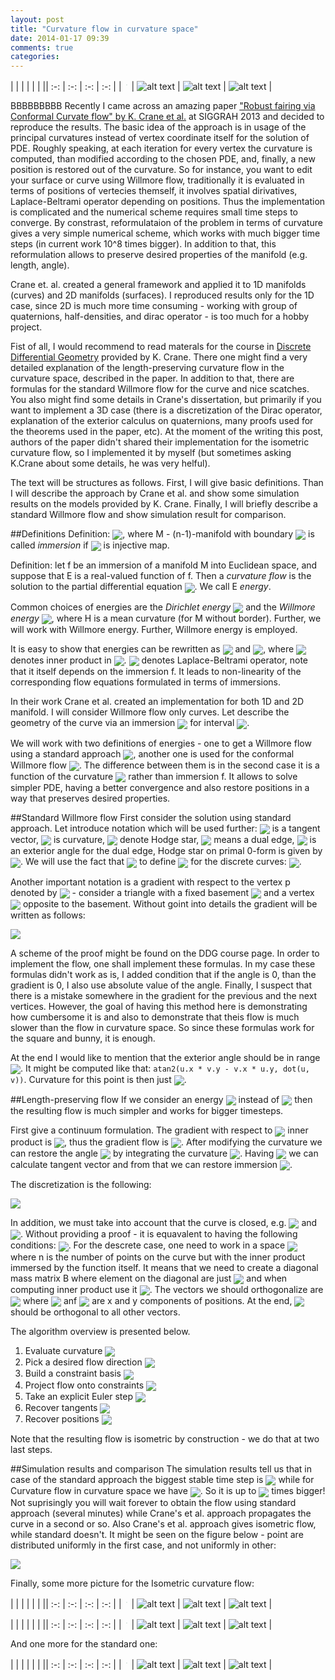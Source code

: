 ```yaml
---
layout: post
title: "Curvature flow in curvature space"
date: 2014-01-17 09:39
comments: true
categories: 
---
```

| | | | | |
|| :-: | :-: | :-: | :-: |
|<img src="../../../../../images/curv-flow/bunny1.png" style="scale: 0.1">| ![alt text](../../../../../images/curv-flow/bunny2.png "") | ![alt text](../../../../../images/curv-flow/bunny3.png "") | ![alt text](../../../../../images/curv-flow/bunny4.png "") |

BBBBBBBBB Recently I came across an amazing paper ["Robust fairing via Conformal Curvate flow" by K. Crane et al.](http://www.cs.columbia.edu/~keenan/Projects/ConformalWillmoreFlow/paper.pdf) at SIGGRAH 2013 and decided to reproduce the results.
The basic idea of the approach is in usage of the principal curvatures instead of vertex coordinate itself for the solution of PDE. Roughly speaking, at each iteration for every vertex the curvature is computed, than modified according to the chosen PDE, and, finally, a new position is restored out of the curvature. So for instance, you want to edit your surface or curve using Willmore flow, traditionally it is 
evaluated in terms of positions of  vertecies themself, it involves spatial dirivatives, Laplace-Beltrami operator depending on positions. Thus the implementation is complicated and the numerical scheme requires small time steps to converge. By constrast, reformulataion of the problem in terms of curvature gives a very simple numerical scheme, which works with much bigger time steps (in current work 10^8 times bigger). In addition to that, this reformulation allows to
preserve desired properties of the manifold (e.g. length, angle).

Crane et. al. created a general framework and applied it to 1D manifolds (curves) and 2D manifolds (surfaces). I reproduced results only for the 1D case, since 2D is much more time consuming - working with group of quaternions, half-densities, and dirac operator - is too much for a hobby project.

<!--more-->
Fist of all, I would recommend to read materals for the course in [Discrete Differential Geometry](http://brickisland.net/cs177fa12/?p=320) provided by K. Crane. There one might find a very detailed explanation of the length-preserving
curvature flow in the curvature space, described in the paper. In addition to that, there are formulas for the standard Willmore flow for the curve and nice scatches. You also might find some details in Crane's dissertation, but primarily if you want to implement a 3D case (there is a discretization of the Dirac operator, explanation of the exterior calculus on quaternions, many proofs used for the theorems used in the paper, etc). At the moment of the writing this post, authors of the paper didn't shared their implementation for the isometric curvature flow, so I implemented it by myself (but sometimes asking K.Crane about some details, he was very helful). 

The text will be structures as follows. First, I will give basic definitions. Than I will describe the approach by Crane et al. and show some simulation results on the models provided by K. Crane. Finally, I will briefly describe a standard Willmore flow and show simulation result for comparison.

##Definitions
Definition:  <img src="http://latex.codecogs.com/gif.latex?f:M \rightarrow \mathbb{R}^n" style="border: none; box-shadow: none;vertical-align:middle"/>, where M - (n-1)-manifold with boundary  <img src="http://latex.codecogs.com/gif.latex?\partial{M}" style="border: none; box-shadow: none;vertical-align:middle"/> is called  *immersion* if  <img src="http://latex.codecogs.com/gif.latex?D_pf:T_p M \rightarrow T_{f(p)} \mathbb{R}^n" style="border: none; box-shadow: none;vertical-align:middle"/> is injective map.


Definition: let f be an immersion of a manifold M into Euclidean space, and suppose that E is a real-valued function of f. Then a *curvature flow* is the solution to the partial differential equation
 <img src="http://latex.codecogs.com/gif.latex?\dot{f} = - \nabla{E(f)}" style="border: none; box-shadow: none;vertical-align:middle"/>. We call E *energy*.


Common choices of energies are the *Dirichlet energy*  <img src="http://latex.codecogs.com/gif.latex?E_D(f) = \frac{1}{4} \int\limits_M |\nabla f|^2 \mathrm{d}A" style="border: none; box-shadow: none;vertical-align:middle"/> and the *Willmore energy*
  <img src="http://latex.codecogs.com/gif.latex?E_w(f)=\int\limits_M H^2 \mathrm{d}A" style="border: none; box-shadow: none;vertical-align:middle"/>, where H is a mean curvature (for M without border). Further, we will work with Willmore energy. Further, Willmore energy is employed.

 
 It is easy to show that energies can be rewritten as  <img src="http://latex.codecogs.com/gif.latex?E_D=\ll\Delta f, f\gg" style="border: none; box-shadow: none;vertical-align:middle"/> and <img src="http://latex.codecogs.com/gif.latex?$E_W = \ll \Delta f, \Delta f \gg = \ll \Delta^2 f, f\gg" style="border: none; box-shadow: none;vertical-align:middle"/>, where  <img src="http://latex.codecogs.com/gif.latex?\ll,\gg" style="border: none; box-shadow: none;vertical-align:middle"/> denotes inner product in  <img src="http://latex.codecogs.com/gif.latex?L^2" style="border: none; box-shadow: none;vertical-align:middle"/>. 
 <img src="http://latex.codecogs.com/gif.latex?\Delta" style="border: none; box-shadow: none;vertical-align:middle"/> denotes Laplace-Beltrami operator, note that it itself depends on the immersion f. It leads to non-linearity of the corresponding flow equations formulated in terms of immersions.

 
In their work Crane et al. created an implementation for both 1D and 2D manifold. I will consider Willmore flow only curves. Let describe the geometry of the curve via an immersion  <img src="http://latex.codecogs.com/gif.latex?f:I \rightarrow \mathbb{R}^2, s \rightarrow f(s)" style="border: none; box-shadow: none;vertical-align:middle"/> for interval  <img src="http://latex.codecogs.com/gif.latex?I= [0, L]" style="border: none; box-shadow: none;vertical-align:middle"/>.


 We will work with two definitions of energies - one to get a Willmore flow using a standard approach  <img src="http://latex.codecogs.com/gif.latex?E_1(f)=\int\limits_0^L  k^2 \mathrm{d}s" style="border: none; box-shadow: none;vertical-align:middle"/>, another one is used for the conformal 
 Willmore flow  <img src="http://latex.codecogs.com/gif.latex?E_2(k)=\int\limits_0^L  k^2 \mathrm{d}s" style="border: none; box-shadow: none;vertical-align:middle"/>. The difference between them is in the second case it is a function of the curvature  <img src="http://latex.codecogs.com/gif.latex?k" style="border: none; box-shadow: none;vertical-align:middle"/> rather than immersion f. It allows to solve simpler PDE, having a better convergence and also restore positions in a way that preserves desired properties.

##Standard Willmore flow
First consider the solution using standard approach. Let introduce notation which will be used further:  <img src="http://latex.codecogs.com/gif.latex?T=(cos(\theta), sin(\theta)" style="border: none; box-shadow: none;vertical-align:middle"/> is a tangent vector,  <img src="http://latex.codecogs.com/gif.latex?k=\frac{\mathrm d}{\mathrm d s} \left( \theta(s) \right)" style="border: none; box-shadow: none;vertical-align:middle"/> is curvature, 
 <img src="http://latex.codecogs.com/gif.latex?\ast" style="border: none; box-shadow: none;vertical-align:middle"/> denote Hodge star,  <img src="http://latex.codecogs.com/gif.latex?e^*" style="border: none; box-shadow: none;vertical-align:middle"/> means a dual edge,  <img src="http://latex.codecogs.com/gif.latex?\phi" style="border: none; box-shadow: none;vertical-align:middle"/> is an exterior angle for the dual edge, Hodge star on primal 0-form is given by 
 <img src="http://latex.codecogs.com/gif.latex?(\ast_0)_{ii}=L_i=0.5(|f_{i+1} - f_i|+|f_i - f_{i-1}|)" style="border: none; box-shadow: none;vertical-align:middle"/>. We will use the fact that <img src="http://latex.codecogs.com/gif.latex?k=\ast \phi" style="border: none; box-shadow: none;vertical-align:middle"/> to define  <img src="http://latex.codecogs.com/gif.latex?E_1" style="border: none; box-shadow: none;vertical-align:middle"/> for the discrete curves:  <img src="http://latex.codecogs.com/gif.latex?E_1(f)=\sum \phi_i^2/L_i" style="border: none; box-shadow: none;vertical-align:middle"/>.


 Another important notation is a gradient with respect to the vertex p denoted by   <img src="http://latex.codecogs.com/gif.latex?\nabla_{p}" style="border: none; box-shadow: none;vertical-align:middle"/> - consider a triangle with a fixed basement  <img src="http://latex.codecogs.com/gif.latex?u" style="border: none; box-shadow: none;vertical-align:middle"/> and a vertex  <img src="http://latex.codecogs.com/gif.latex?p" style="border: none; box-shadow: none;vertical-align:middle"/> opposite to the basement. Without goint into details the gradient will be written as follows:

<img src="http://latex.codecogs.com/gif.latex?\nabla_{\gamma_{i-1}} E_i &=& \frac{\varphi_i}{L_i L_{i-1}} \left( \frac{v_{\perp u}}{A_i} + \frac{\varphi_i}{2L_i} \hat{u} \right)\\ 
\nabla_{\gamma_{i+1}} E_i &=& \frac{\varphi_i}{L_i^2} \left( \frac{u_{\perp v}-v_{\perp u}}{A_i} + \frac{\varphi_i}{2L_i} (\hat{v}-\hat{u}) \right)\\ 
\nabla_{\gamma_i} E_i &=& -\frac{\varphi_i}{L_i L_{i+1}} \left( \frac{u_{\perp v}}{A_i} + \frac{\varphi_i}{2L_i} \hat{v} \right)\\
" style="border: none; box-shadow: none;vertical-align:middle"/>


A scheme of the proof might be found on the DDG course page. In order to implement the flow, one shall implement these formulas. In my case these formulas didn't work as is, I added condition that if the angle is 0, than the gradient is 0, I also use absolute value of the angle. Finally, I suspect that there is a mistake somewhere in the gradient for the previous and the next vertices. However, the goal of having this method here is demonstrating how cumbersome it is and also to demonstrate that theis flow is much slower than the flow in curvature space. So since these formulas work for the square and bunny, it is enough.

At the end I would like to mention that the exterior angle should be in range <img src="http://latex.codecogs.com/gif.latex?\[-\pi, \pi\]" style="border: none; box-shadow: none;vertical-align:middle"/>.
It might be computed like that: `atan2(u.x * v.y - v.x * u.y, dot(u, v))`. Curvature for this point is then just <img src="http://latex.codecogs.com/gif.latex?\kappa_i = \phi_i / L_i" style="border: none; box-shadow: none;vertical-align:middle"/>.

##Length-preserving flow
If we consider an energy <img src="http://latex.codecogs.com/gif.latex?E_2" style="border: none; box-shadow: none;vertical-align:middle"/> instead of <img src="http://latex.codecogs.com/gif.latex?E_1" style="border: none; box-shadow: none;vertical-align:middle"/> then the resulting flow is much simpler and works for bigger timesteps. 

First give a continuum formulation. The gradient with respect to <img src="http://latex.codecogs.com/gif.latex?L^2" style="border: none; box-shadow: none;vertical-align:middle"/> inner product is <img src="http://latex.codecogs.com/gif.latex?\nabla E(k) = -2k" style="border: none; box-shadow: none;vertical-align:middle"/>,
thus the gradient flow is <img src="http://latex.codecogs.com/gif.latex?\dot{k} = -2k" style="border: none; box-shadow: none;vertical-align:middle"/>. After modifying the curvature we can restore the angle <img src="http://latex.codecogs.com/gif.latex?\theta" style="border: none; box-shadow: none;vertical-align:middle"/> by integrating the curvature <img src="http://latex.codecogs.com/gif.latex?\theta(s) = \theta_0 + \int_0^s d\theta = \theta_0 + \int_0^s \kappa\ ds" style="border: none; box-shadow: none;vertical-align:middle"/>. Having <img src="http://latex.codecogs.com/gif.latex?\theta" style="border: none; box-shadow: none;vertical-align:middle"/> we can calculate tangent vector and from that we can restore immersion <img src="http://latex.codecogs.com/gif.latex?f(s) = f_0 + \int_I T(s)\ ds" style="border: none; box-shadow: none;vertical-align:middle"/>.

The discretization is the following:


<img src="http://latex.codecogs.com/gif.latex?\kappa^{t} = \kappa^{t-1} + \tau \nabla E(\kappa^{t-1})\\
L_i = \frac{1}{2}( |\gamma_{i+1}-\gamma_i| + |\gamma_i-\gamma_{i-1}| )\\
\phi^{i}=L_{i}\kappa^{t}_i\\
\theta_i = \sum_{k=0}^i \varphi_k\\
T_i = (\cos\theta_i,\sin\theta_i)\\
\gamma_i = \sum_{k=0}^i L_k T_k
" style="border: none; box-shadow: none;vertical-align:middle"/>

In addition, we must take into account that the curve is closed, e.g. <img src="http://latex.codecogs.com/gif.latex?f(0) = f(L)" style="border: none; box-shadow: none;vertical-align:middle"/> and <img src="http://latex.codecogs.com/gif.latex?T(0) = T(L)" style="border: none; box-shadow: none;vertical-align:middle"/>. Without providing a proof - it is equavalent to having the following conditions: <img src="http://latex.codecogs.com/gif.latex?\langle \dot{\kappa}, 1 \rangle = \langle \dot{\kappa}, \gamma_x \rangle = \langle \dot{\kappa}, \gamma_y \rangle = 0" style="border: none; box-shadow: none;vertical-align:middle"/>. For the descrete case, one need to work in a space <img src="http://latex.codecogs.com/gif.latex?R^n" style="border: none; box-shadow: none;vertical-align:middle"/> where n is the number of points on the curve 
but with the inner product immersed by the function itself. It means that we need to create a diagonal mass matrix B where element on the diagonal are just <img src="http://latex.codecogs.com/gif.latex?L_i" style="border: none; box-shadow: none;vertical-align:middle"/> and when computing inner product use it
<img src="http://latex.codecogs.com/gif.latex?\langle u, v \rangle = \mathsf{u^T B v}" style="border: none; box-shadow: none;vertical-align:middle"/>. The vectors we should orthogonalize are <img src="http://latex.codecogs.com/gif.latex?{1, f^x, f^y, \dot{\kappa}}" style="border: none; box-shadow: none;vertical-align:middle"/> where <img src="http://latex.codecogs.com/gif.latex?f^x" style="border: none; box-shadow: none;vertical-align:middle"/> anf <img src="http://latex.codecogs.com/gif.latex?f^y" style="border: none; box-shadow: none;vertical-align:middle"/> are x and y components of positions. At the end, <img src="http://latex.codecogs.com/gif.latex?\dot{\kappa}" style="border: none; box-shadow: none;vertical-align:middle"/> should be orthogonal to all other vectors.

The algorithm overview is presented below.

1. Evaluate curvature <img src="http://latex.codecogs.com/gif.latex?k \leftarrow \frac{1}{2}\langleN, \Delta f\rangle" style="border: none; box-shadow: none;vertical-align:middle"/>
2. Pick a desired flow direction <img src="http://latex.codecogs.com/gif.latex?\dot{k} \leftarrow -\nabla E_2(k)" style="border: none; box-shadow: none;vertical-align:middle"/>
3. Build a constraint basis <img src="http://latex.codecogs.com/gif.latex?Orthogonalize \{1, f^x, f^y\} " style="border: none; box-shadow: none;vertical-align:middle"/>
4. Project flow onto constraints <img src="http://latex.codecogs.com/gif.latex?\dot{k} \leftarrow \dot{k} - \sum \ll\dot{k}, c_i \gg c_i " style="border: none; box-shadow: none;vertical-align:middle"/>
5. Take an explicit Euler step <img src="http://latex.codecogs.com/gif.latex?k \leftarrow k + \tau \dot{k}" style="border: none; box-shadow: none;vertical-align:middle"/>
6. Recover tangents <img src="http://latex.codecogs.com/gif.latex? T \leftarrow Integrate(k) " style="border: none; box-shadow: none;vertical-align:middle"/>
7. Recover positions <img src="http://latex.codecogs.com/gif.latex? f \leftarrow Integrate(T) " style="border: none; box-shadow: none;vertical-align:middle"/>

Note that the resulting flow is isometric by construction - we do that at two last steps.

##Simulation results and comparison
The simulation results tell us that in case of the standard approach the biggest stable time step is <img src="http://latex.codecogs.com/gif.latex?\tau <= 10^{-9}" style="border: none; box-shadow: none;vertical-align:middle"/> while for Curvature flow in curvature space we have  <img src="http://latex.codecogs.com/gif.latex?\tau < 1" style="border: none; box-shadow: none;vertical-align:middle"/>.
So it is up to <img src="http://latex.codecogs.com/gif.latex?10^{9}" style="border: none; box-shadow: none;vertical-align:middle"/> times bigger! Not suprisingly you will wait forever to obtain the flow using standard approach (several minutes) while Crane's et al. approach propagates the curve in a second or so.
Also Crane's et al. approach gives isometric flow, while standard doesn't. It might be seen on the figure below - point are distributed uniformly in the first case, and not uniformly in other:

 <img src="../../../../../images/curv-flow/crane-vs-standard.png" style="vertical-align:middle; background:white"/>

Finally, some more picture for the Isometric curvature flow:


| | | | | |
|| :-: | :-: | :-: | :-: |
|<img src="../../../../../images/curv-flow/star1.png" style="scale: 0.1">| ![alt text](../../../../../images/curv-flow/star2.png "") | ![alt text](../../../../../images/curv-flow/star3.png "") | ![alt text](../../../../../images/curv-flow/star4.png "") |

| | | | | |
|| :-: | :-: | :-: | :-: |
|<img src="../../../../../images/curv-flow/square1.png" style="scale: 0.1">| ![alt text](../../../../../images/curv-flow/square2.png "") | ![alt text](../../../../../images/curv-flow/square3.png "") | ![alt text](../../../../../images/curv-flow/square4.png "") |

And one more for the standard one:


| | | | | |
|| :-: | :-: | :-: | :-: |
|<img src="../../../../../images/curv-flow/square-w1.png" style="scale: 0.1">| ![alt text](../../../../../images/curv-flow/square-w2.png "") | ![alt text](../../../../../images/curv-flow/square-w3.png "") | ![alt text](../../../../../images/curv-flow/square-w4.png "") |




